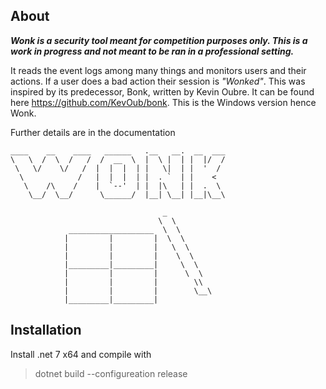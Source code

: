 ﻿## About
***Wonk is a security tool meant for competition purposes only. This is a work in progress and not meant to be ran in a professional setting.***

It reads the event logs among many things and monitors users and their actions.
If a user does a bad action their session is *"Wonked"*.
This was inspired by its predecessor, Bonk, written by Kevin Oubre.
It can be found here https://github.com/KevOub/bonk.
This is the Windows version hence Wonk.

Further details are in the documentation
```
____    __    ____   ______   .__   __.  __  ___ 
\   \  /  \  /   /  /  __  \  |  \ |  | |  |/  / 
 \   \/    \/   /  |  |  |  | |   \|  | |  '  /  
  \            /   |  |  |  | |  . `  | |    <   
   \    /\    /    |  `--'  | |  |\   | |  .  \  
    \__/  \__/      \______/  |__| \__| |__|\__\ 
                                                 
                                  _
                                 \  \
             ___________________  \  \
            |         |	        |  \  \
            |         |	        |   \  \
            |         |	        |    \  \
            |_________|_________|     \  \
            |         |	        |      \  \
            |	      |	        |        \\
            |	      |	        |        \__\
            |_________|_________|
```

## Installation
Install .net 7 x64 and compile with 

> dotnet build --configureation release